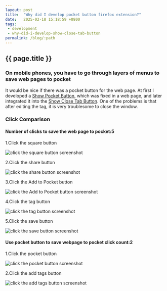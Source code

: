 ```yaml
---
layout: post
title:  "Why did I develop pocket button firefox extension?"
date:   2025-02-18 15:18:59 +0800
tags: 
 - development
 - why-did-i-develop-show-close-tab-button
permalink: /blog/:path
---
```

## {{ page.title }}

### On mobile phones, you have to go through layers of menus to save web pages to pocket

It would be nice if there was a pocket button for the web page. At first I developed a <a href="https://addons.mozilla.org/en-US/firefox/addon/show-pocket-button/">Show Pocket Button</a>, which was fixed in a web page, and later integrated it into the <a href="index.html">Show Close Tab Button</a>. One of the problems is that after editing the tag, it is very troublesome to close the window.

### Click Comparison
#### Number of clicks to save the web page to pocket:5

1.Click the square button
<div class="image-container">
  <img src="/images/blog/pocket-click-1.png" alt="click the square button screenshot">
</div>

2.Click the share button
<div class="image-container">
  <img src="/images/blog/pocket-click-2.png" alt="click the share button screenshot">
</div>

3.Click the Add to Pocket button
<div class="image-container">
  <img src="/images/blog/pocket-click-3.png" alt="click the Add to Pocket button screenshot">
</div>

4.Click the tag button
<div class="image-container">
  <img src="/images/blog/pocket-click-4.png" alt="click the tag button screenshot">
</div>

5.Click the save button
<div class="image-container">
  <img src="/images/blog/pocket-click-5.png" alt="click the save button screenshot">
</div>

#### Use pocket button to save webpage to pocket click count:2</h4>
	    
1.Click the pocket button
<div class="image-container">
  <img src="/images/blog/pocket-button-click-1.png" alt="click the pocket button screenshot">
</div>

2.Click the add tags button
<div class="image-container">
  <img src="/images/blog/pocket-button-click-2.png" alt="click the add tags button screenshot">
</div>
